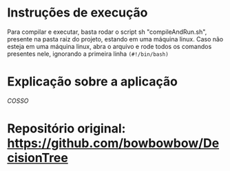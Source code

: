 # Instruções de execução
Para compilar e executar, basta rodar o script sh "compileAndRun.sh", presente na pasta raiz do projeto, estando em uma máquina linux. Caso não esteja em uma máquina linux, abra o arquivo e rode todos os comandos presentes nele, ignorando a primeira linha `(#!/bin/bash)`

# Explicação sobre a aplicação

*COSSO*

# Repositório original: https://github.com/bowbowbow/DecisionTree